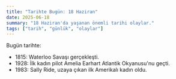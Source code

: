 ```yaml
---
title: "Tarihte Bugün: 18 Haziran"
date: 2025-06-18
summary: "18 Haziran'da yaşanan önemli tarihi olaylar."
tags: ["tarih", "günlük", "olaylar"]
---
```


Bugün tarihte:
- 1815: Waterloo Savaşı gerçekleşti.
- 1928: İlk kadın pilot Amelia Earhart Atlantik Okyanusu'nu geçti.
- 1983: Sally Ride, uzaya çıkan ilk Amerikalı kadın oldu.
